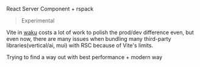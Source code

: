 React Server Component + rspack

> Experimental

Vite in [waku](https://github.com/dai-shi/waku) costs a lot of work to polish the prod/dev difference even,
but even now, there are many issues when bundling many third-party libraries(vertical/ai, mui) with RSC because of Vite's limits.

Trying to find a way out with best performance + modern way
